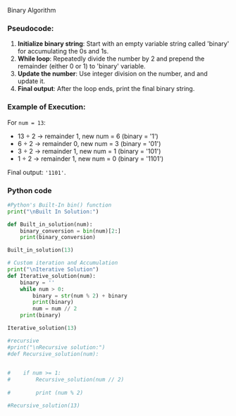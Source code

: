 Binary Algorithm 

### Pseudocode:

1. **Initialize binary string**: Start with an empty variable string called 'binary' for accumulating the 0s and 1s.
2. **While loop**: Repeatedly divide the number by 2 and prepend the remainder (either 0 or 1) to 'binary' variable.
3. **Update the number**: Use integer division on the number, and and update it.
4. **Final output**: After the loop ends, print the final binary string.

### Example of Execution:
For `num = 13`:
- 13 ÷ 2 → remainder 1, new num = 6 (binary = '1')
- 6 ÷ 2 → remainder 0, new num = 3 (binary = '01')
- 3 ÷ 2 → remainder 1, new num = 1 (binary = '101')
- 1 ÷ 2 → remainder 1, new num = 0 (binary = '1101')

Final output: `'1101'`.

### Python code 

```python
#Python's Built-In bin() function 
print("\nBuilt In Solution:")

def Built_in_solution(num):
    binary_conversion = bin(num)[2:]
    print(binary_conversion)

Built_in_solution(13)

# Custom iteration and Accumulation
print("\nIterative Solution") 
def Iterative_solution(num):
    binary = ''
    while num > 0:
        binary = str(num % 2) + binary 
        print(binary)
        num = num // 2
    print(binary) 

Iterative_solution(13)

#recursive
#print("\nRecursive solution:")
#def Recursive_solution(num):
    

#    if num >= 1: 
#        Recursive_solution(num // 2)
        
#        print (num % 2)

#Recursive_solution(13)
```
